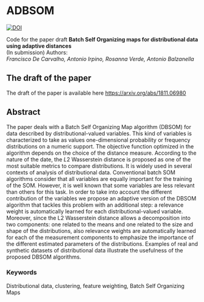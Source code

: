 # ADBSOM
[![DOI](https://zenodo.org/badge/DOI/10.5281/zenodo.5529772.svg)](https://doi.org/10.5281/zenodo.5529772)


Code for the paper draft __Batch Self Organizing maps for distributional data using adaptive distances__  
(In submission)
Authors:  
_Francisco De Carvalho, Antonio Irpino, Rosanna Verde, Antonio Balzanella_

## The draft of the paper  
The draft of the paper is available here https://arxiv.org/abs/1811.06980

## Abstract
The paper deals with a Batch Self Organizing Map algorithm (DBSOM) for data described by distributional-valued variables. This kind of variables is characterized to take as values one-dimensional probability or frequency distributions on a numeric support. The objective function optimized in the algorithm depends on the choice of the distance measure. According to the nature of the date, the $L2$ Wasserstein distance is proposed as one of the most suitable metrics to compare distributions. It is widely used in several contexts of analysis of distributional data. Conventional batch SOM algorithms consider that all variables are equally important for the training of the SOM. However, it is well known that some variables are less relevant than others for this task. In order to take into account the different contribution of the variables we propose an adaptive version of the DBSOM algorithm that tackles this problem with an additional step: a relevance weight is automatically learned for each distributional-valued variable. Moreover, since the L2 Wasserstein distance allows a decomposition into two components: one related to the means and one related to the size and shape of the distributions, also relevance weights are automatically learned for each of the measurement components to emphasize the importance of the different estimated parameters of the distributions. Examples of real and synthetic datasets of distributional data illustrate the usefulness of the proposed DBSOM algorithms.

### Keywords  
Distributional data, clustering, feature weighting, Batch Self Organizing Maps

